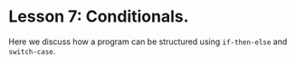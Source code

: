 # Lesson 7: Conditionals.

Here we discuss how a program can be structured using `if-then-else` and `switch-case`.